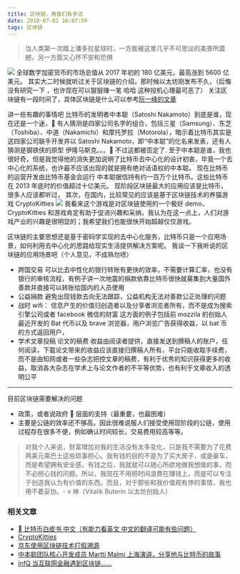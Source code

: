 ```yaml
---
title: 区块链，离我们有多远
date: 2018-07-01 16:07:59
tags: 区块链
---
```


> 当人类第一次踏上潘多拉星球时，一方面被这里几乎不可思议的美景所震撼，另一方面又心怀不安和恐惧

![](https://images.unsplash.com/photo-1500835176302-48dbd01f6437?ixlib=rb-0.3.5&ixid=eyJhcHBfaWQiOjEyMDd9&s=7faa58e086102e52548bbafd2ecc18aa&auto=format&fit=crop&w=989&q=80)
全球数字加密货币的市场总值从 2017 年初的 180 亿美元，最高涨到 5600 亿美元。
其实大二时候就听过关于区块链的介绍，那时候以太坊刚发布不久，（后悔没有研究一下 ，也许现在可以狠狠赚一笔 哈哈 这种投机心理最可恶了）
关注区块链有一段时间了，具体区块链是什么可以参考[阮一峰的文章](http://www.ruanyifeng.com/blog/2018/01/bitcoin-tutorial.html)

讲一些有趣的事情吧
比特币的发明者中本聪（Satoshi Nakamoto）到底是谁，现在还是一个迷， 有人猜测是四家公司名字的组合，包括三星（Samsung）、东芝（Toshiba）、中道（Nakamichi）和摩托罗拉（Motorola），暗示着比特币其实是这四家公司联手开发并以 Satoshi Nakamoto，即“中本聪”的化名来发表，还有人猜测是钢铁侠的原型 伊隆马斯克。。。 不过这都被否定了.
至于中本聪是谁，我也很好奇，但是我觉得他的消失更加说明了比特币去中心化的设计初衷，毕竟一个去中心化的系统，也许最不应该出现的就是拥有绝对话语权的中本聪。
现在比特币的运营开发由比特币基金会运行
中本聪据信持有约一百万个比特币。这些比特币在 2013 年底时的价值超过十亿美元。
现阶段区块链最大的应用应该是比特币，很多人应该都听过，
其次，在国内，比较常见的应该是基于区块链技术的养猫游戏 CryptoKitties
![](https://www.zuanbi8.com/data/attachment/forum/201803/19/131408zfdnnbl206lnl0sv.jpg)
我看来这个游戏是对区块链使用的一个极好 demo，
CryptoKitties 和游戏肯定有助于促进兴趣和采纳，我认为在这一点上，人们对游戏产业的兴趣是很明显的；我希望我们也能很快开始超越仅仅游戏。

区块链的主要思想还是基于密码学实现的去中心化服务，比特币只是一个应用场景，如何利用去中心化的思路给现实生活提供解决方案呢。
我谈一下我听说的区块链的应用场景吧（个人意见，不成熟勿喷）

- 跨国交易
  可以比去中性化的银行转账有更快的效率，不需要计算汇率，也没有银行的审核流程，有例子讲一次地震的捐款依靠比特币很快就募集到大量国外善款并直接可以转账给国内的人员使用
- 公益捐款
  避免出现钱款去向无法跟踪，公益机构无法对善款公正处理的问题
- 战时 wifi：
  信息产生的价值归创造者以及分享者浏览者所有，而不是成为搜索引擎公司或者 facebook 微信的财富
  这方面的例子包括前 mozzila 的创始人最近开发的 Bat 代币以及 brave 浏览器，用户浏览广告获得收益，以 bat 币的方式返回用户，
- 学术文章投稿
  论文的稿费 收益由阅读者提供，直接发送到撰稿人的账户，任何阅读，下载论文带来的收益应该直接归撰稿人所有，平台只能收取手续费，而不是由知网或者一些杂志把控文章的稿费，有利于优秀的知识获得更多的收益，取消各大杂志在学术上与论文作者的不平等优势，也有利于文章收入的透明公平

---

目前区块链需要解决的问题

- 政策，或者说政府  层面的支持（最重要，也最困难）
- 主要是公链的效率还不够高。因此很难说服人们接受使用现阶段的公链，使用过程存在很多不便，例如确认时间较长，交易费用较高等等。

> 对我个人来说，财富增加对我的生活没有太多变化，只是我不需要为了花费两美元乘巴士这些琐事担心。我有钱的目的不是为了买大房子、或是豪车，而是希望拥有安全感。有钱之后，我就就可以随心所欲地做我想做的事，而不必担心钱的问题。所以，我现在不用把时间浪费在赚钱上，而是可以专注于创造我认为有价值的东西。而且，对于那些和我价值观有悖的事情，我也用不着妥协。- v 神（Vitalik Buterin 以太坊创始人）

### 相关文章

- [ 比特币白皮书 中文（有能力看英文 中文的翻译可能有些问题）](http://satoshinakamoto.me/zh-cn/bitcoin.pdf)
- [CryptoKitties](https://www.hibtc.org/5426.html)
- [京东使用区块链技术打假溯源](https://mp.weixin.qq.com/s?__biz=MTMwNDMwODQ0MQ==&mid=2652854108&idx=1&sn=7e8f0f864194a1070af3e19347174845&chksm=7e6a2aea491da3fc421d62409a93bc22f05b98d9526bf908f2d02ff69c0b20e43ad6d29e644f&mpshare=1&scene=1&srcid=0411Bk7zGOWSN5JNf2rtHWMd%23rd)
- [中本聪团队核心开发成员 Martti Malmi 上海演讲，分享他与比特币的故事](https://www.chainfor.com/news/show/24016.html)
- [infQ 当互联网金融遇到区块链……](https://mp.weixin.qq.com/s?__biz=MjM5MDE0Mjc4MA==&mid=2650995035&idx=1&sn=e4c87e7fef969ba97e4b7004f5dc3311&chksm=bdbf01088ac8881efd55bc5a59a17bbd386aa2bb9a4891be5f692134da8711ac7d6b492125bb&mpshare=1&scene=1&srcid=1212FtOBPkELBgMYdTeAMz1q%23rd)
